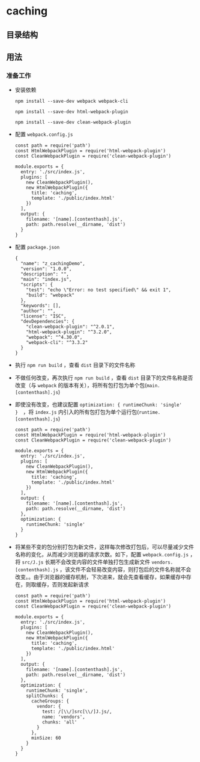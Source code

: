 # caching

## 目录结构

## 用法

### 准备工作

- 安装依赖

  ```dos?linenums
  npm install --save-dev webpack webpack-cli

  npm install --save-dev html-webpack-plugin

  npm install --save-dev clean-webpack-plugin
  ```

- 配置 `webpack.config.js`

  ```javascript?linenums
  const path = require('path')
  const HtmlWebpackPlugin = require('html-webpack-plugin')
  const CleanWebpackPlugin = require('clean-webpack-plugin')

  module.exports = {
    entry: './src/index.js',
    plugins: [
      new CleanWebpackPlugin(),
      new HtmlWebpackPlugin({
        title: 'caching',
        template: './public/index.html'
      })
    ],
    output: {
      filename: '[name].[contenthash].js',
      path: path.resolve(__dirname, 'dist')
    }
  }
  ```

- 配置 `package.json`

  ```json?linenums
  {
    "name": "z_cachingDemo",
    "version": "1.0.0",
    "description": "",
    "main": "index.js",
    "scripts": {
      "test": "echo \"Error: no test specified\" && exit 1",
      "build": "webpack"
    },
    "keywords": [],
    "author": "",
    "license": "ISC",
    "devDependencies": {
      "clean-webpack-plugin": "^2.0.1",
      "html-webpack-plugin": "^3.2.0",
      "webpack": "^4.30.0",
      "webpack-cli": "^3.3.2"
    }
  }
  ```

- 执行 `npm run build` ，查看 `dist` 目录下的文件名称
- 不做任何改变，再次执行 `npm run build` ，查看 `dist` 目录下的文件名称是否改变（与 `webpack` 的版本有关），将所有包打包为单个包(`main.[contenthash].js`)
- 即使没有改变，也建议配置 `optimization: { runtimeChunk: 'single' }`　，将 `index.js` 内引入的所有包打包为单个运行包(`runtime.[contenthash].js`)

  ```javascript?linenums
  const path = require('path')
  const HtmlWebpackPlugin = require('html-webpack-plugin')
  const CleanWebpackPlugin = require('clean-webpack-plugin')

  module.exports = {
    entry: './src/index.js',
    plugins: [
      new CleanWebpackPlugin(),
      new HtmlWebpackPlugin({
        title: 'caching',
        template: './public/index.html'
      })
    ],
    output: {
      filename: '[name].[contenthash].js',
      path: path.resolve(__dirname, 'dist')
    },
    optimization: {
      runtimeChunk: 'single'
    }
  }
  ```

- 将某些不变的包分别打包为新文件，这样每次修改打包后，可以尽量减少文件名称的变化，从而减少浏览器的请求次数。如下，配置 `webpack.config.js` ，将 `src/J.js` 长期不会改变内容的文件单独打包生成新文件 `vendors.[contenthash].js` ，该文件不会轻易改变内容，则打包后的文件名称就不会改变。。由于浏览器的缓存机制，下次进来，就会先查看缓存，如果缓存中存在，则取缓存，否则发起新请求

  ```javascript?linenums
  const path = require('path')
  const HtmlWebpackPlugin = require('html-webpack-plugin')
  const CleanWebpackPlugin = require('clean-webpack-plugin')

  module.exports = {
    entry: './src/index.js',
    plugins: [
      new CleanWebpackPlugin(),
      new HtmlWebpackPlugin({
        title: 'caching',
        template: './public/index.html'
      })
    ],
    output: {
      filename: '[name].[contenthash].js',
      path: path.resolve(__dirname, 'dist')
    },
    optimization: {
      runtimeChunk: 'single',
      splitChunks: {
        cacheGroups: {
          vendor: {
            test: /[\\/]src[\\/]J.js/,
            name: 'vendors',
            chunks: 'all'
          }
        },
        minSize: 60
      }
    }
  }
  ```

